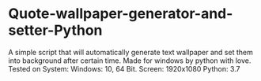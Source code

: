 # Quote-wallpaper-generator-and-setter-Python
A simple script that will automatically generate text wallpaper and set them into background after certain time. Made for windows by python with love.
Tested on System:
Windows: 10, 64 Bit.
Screen: 1920x1080
Python: 3.7
